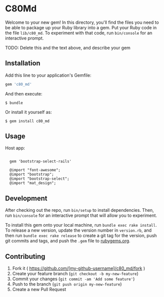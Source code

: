 # C80Md

Welcome to your new gem! In this directory, you'll find the files you need to be able to package up your Ruby library into a gem. Put your Ruby code in the file `lib/c80_md`. To experiment with that code, run `bin/console` for an interactive prompt.

TODO: Delete this and the text above, and describe your gem

## Installation

Add this line to your application's Gemfile:

```ruby
gem 'c80_md'
```

And then execute:

    $ bundle

Or install it yourself as:

    $ gem install c80_md

## Usage

Host app:
```
  
  gem 'bootstrap-select-rails'

  @import "font-awesome";
  @import "bootstrap";
  @import "bootstrap-select";
  @import "mat_design";

```

## Development

After checking out the repo, run `bin/setup` to install dependencies. Then, run `bin/console` for an interactive prompt that will allow you to experiment.

To install this gem onto your local machine, run `bundle exec rake install`. To release a new version, update the version number in `version.rb`, and then run `bundle exec rake release` to create a git tag for the version, push git commits and tags, and push the `.gem` file to [rubygems.org](https://rubygems.org).

## Contributing

1. Fork it ( https://github.com/[my-github-username]/c80_md/fork )
2. Create your feature branch (`git checkout -b my-new-feature`)
3. Commit your changes (`git commit -am 'Add some feature'`)
4. Push to the branch (`git push origin my-new-feature`)
5. Create a new Pull Request
